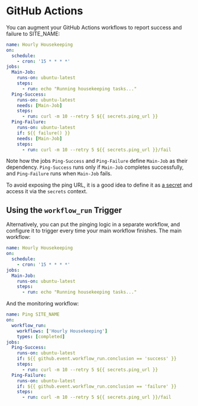 # GitHub Actions

You can augment your GitHub Actions workflows to report success and
failure to SITE_NAME:

```yaml
name: Hourly Housekeeping
on:
  schedule:
    - cron: '15 * * * *'
jobs:
  Main-Job:
    runs-on: ubuntu-latest
    steps:
      - run: echo "Running housekeeping tasks..."
  Ping-Success:
    runs-on: ubuntu-latest
    needs: [Main-Job]
    steps:
      - run: curl -m 10 --retry 5 ${{ secrets.ping_url }}
  Ping-Failure:
    runs-on: ubuntu-latest
    if: ${{ failure() }}
    needs: [Main-Job]
    steps:
      - run: curl -m 10 --retry 5 ${{ secrets.ping_url }}/fail
```

Note how the jobs `Ping-Success` and `Ping-Failure` define `Main-Job` as
their dependency. `Ping-Success` runs only if `Main-Job` completes
successfully, and `Ping-Failure` runs when `Main-Job` fails.

To avoid exposing the ping URL, it is a good idea to define it
as [a secret](https://docs.github.com/en/actions/security-guides/encrypted-secrets)
and access it via the `secrets` context.

## Using the `workflow_run` Trigger

Alternatively, you can put the pinging logic in a separate workflow,
and configure it to trigger every time your main workflow finishes. The main workflow:

```yaml
name: Hourly Housekeeping
on:
  schedule:
    - cron: '15 * * * *'
jobs:
  Main-Job:
    runs-on: ubuntu-latest
    steps:
      - run: echo "Running housekeeping tasks..."
```

And the monitoring workflow:

```yaml
name: Ping SITE_NAME
on:
  workflow_run:
    workflows: ['Hourly Housekeeping']
    types: [completed]
jobs:
  Ping-Success:
    runs-on: ubuntu-latest
    if: ${{ github.event.workflow_run.conclusion == 'success' }}
    steps:
      - run: curl -m 10 --retry 5 ${{ secrets.ping_url }}
  Ping-Failure:
    runs-on: ubuntu-latest
    if: ${{ github.event.workflow_run.conclusion == 'failure' }}
    steps:
      - run: curl -m 10 --retry 5 ${{ secrets.ping_url }}/fail
```